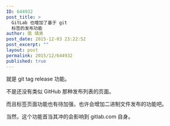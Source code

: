 ```yaml
---
ID: 644932
post_title: >
  GitLab 也增加了基于 git
  标签的发布功能
author: 南 靖男
post_date: 2015-12-03 23:22:52
post_excerpt: ""
layout: post
permalink: 2015/12/644932
published: true
---
```

就是 git tag release 功能。

不是还没有类似 GitHub 那种发布列表的页面。

而且标签页面功能也有待加强，也许会增加二进制文件发布的功能吧。

当然，这个功能首当其冲的会影响到 gitlab.com 自身。